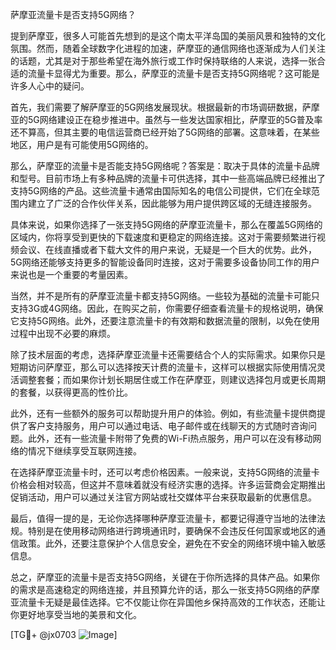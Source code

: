萨摩亚流量卡是否支持5G网络？

提到萨摩亚，很多人可能首先想到的是这个南太平洋岛国的美丽风景和独特的文化氛围。然而，随着全球数字化进程的加速，萨摩亚的通信网络也逐渐成为人们关注的话题，尤其是对于那些希望在海外旅行或工作时保持联络的人来说，选择一张合适的流量卡显得尤为重要。那么，萨摩亚的流量卡是否支持5G网络呢？这可能是许多人心中的疑问。

首先，我们需要了解萨摩亚的5G网络发展现状。根据最新的市场调研数据，萨摩亚的5G网络建设正在稳步推进中。虽然与一些发达国家相比，萨摩亚的5G普及率还不算高，但其主要的电信运营商已经开始了5G网络的部署。这意味着，在某些地区，用户是有可能使用5G网络的。

那么，萨摩亚的流量卡是否能支持5G网络呢？答案是：取决于具体的流量卡品牌和型号。目前市场上有多种品牌的流量卡可供选择，其中一些高端品牌已经推出了支持5G网络的产品。这些流量卡通常由国际知名的电信公司提供，它们在全球范围内建立了广泛的合作伙伴关系，因此能够为用户提供跨区域的无缝连接服务。

具体来说，如果你选择了一张支持5G网络的萨摩亚流量卡，那么在覆盖5G网络的区域内，你将享受到更快的下载速度和更稳定的网络连接。这对于需要频繁进行视频会议、在线直播或者下载大文件的用户来说，无疑是一个巨大的优势。此外，5G网络还能够支持更多的智能设备同时连接，这对于需要多设备协同工作的用户来说也是一个重要的考量因素。

当然，并不是所有的萨摩亚流量卡都支持5G网络。一些较为基础的流量卡可能只支持3G或4G网络。因此，在购买之前，你需要仔细查看流量卡的规格说明，确保它支持5G网络。此外，还要注意流量卡的有效期和数据流量的限制，以免在使用过程中出现不必要的麻烦。

除了技术层面的考虑，选择萨摩亚流量卡还需要结合个人的实际需求。如果你只是短期访问萨摩亚，那么可以选择按天计费的流量卡，这样可以根据实际使用情况灵活调整套餐；而如果你计划长期居住或工作在萨摩亚，则建议选择包月或更长周期的套餐，以获得更高的性价比。

此外，还有一些额外的服务可以帮助提升用户的体验。例如，有些流量卡提供商提供了客户支持服务，用户可以通过电话、电子邮件或在线聊天的方式随时咨询问题。此外，还有一些流量卡附带了免费的Wi-Fi热点服务，用户可以在没有移动网络的情况下继续享受互联网连接。

在选择萨摩亚流量卡时，还可以考虑价格因素。一般来说，支持5G网络的流量卡价格会相对较高，但这并不意味着就没有经济实惠的选择。许多运营商会定期推出促销活动，用户可以通过关注官方网站或社交媒体平台来获取最新的优惠信息。

最后，值得一提的是，无论你选择哪种萨摩亚流量卡，都要记得遵守当地的法律法规。特别是在使用移动网络进行跨境通讯时，要确保不会违反任何国家或地区的通信政策。此外，还要注意保护个人信息安全，避免在不安全的网络环境中输入敏感信息。

总之，萨摩亚的流量卡是否支持5G网络，关键在于你所选择的具体产品。如果你的需求是高速稳定的网络连接，并且预算允许的话，那么一张支持5G网络的萨摩亚流量卡无疑是最佳选择。它不仅能让你在异国他乡保持高效的工作状态，还能让你更好地享受当地的美景和文化。

[TG💪+ @jx0703 ![Image](https://github.com/user-attachments/assets/dbca1d08-cadb-493c-b0ec-ad6f7a83f270)]